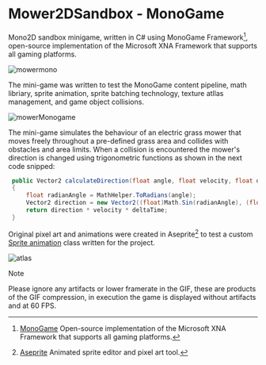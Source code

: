 # Mower2DSandbox - MonoGame
Mono2D sandbox minigame, written in C# using MonoGame Framework[^1], open-source implementation of the Microsoft XNA Framework that supports all gaming platforms.

![mowermono](https://github.com/MethodCa/Mower2DSandbox_monogame/assets/15893276/316c654b-0a90-4301-be2d-431e4c47b4a8)



The mini-game was written to test the MonoGame content pipeline, math libriary, sprite animation, sprite batching technology, texture atllas management, and game object collisions.

![mowerMonogame](https://github.com/MethodCa/Mower2DSandbox_monogame/assets/15893276/3b31a370-63f1-4ae8-844f-748d3f690ca9)


The mini-game simulates the behaviour of an electric grass mower that moves freely throughout a pre-defined grass area and collides with obstacles and area limits. When a collision is encountered the mower's direction is changed using trigonometric functions as shown in the next code snipped:

```c#
 public Vector2 calculateDirection(float angle, float velocity, float deltaTime)
 {
     float radianAngle = MathHelper.ToRadians(angle);
     Vector2 direction = new Vector2((float)Math.Sin(radianAngle), (float)Math.Cos(radianAngle));
     return direction * velocity * deltaTime;
 }
```
Original pixel art and animations were created in Aseprite[^2] to test a custom [Sprite animation](https://github.com/MethodCa/Mower2DSandbox_monogame/blob/9e6a44e7e2c2da5c1b81547d2832c1b1b772f954/MowerApp.cs#L9C5-L135C6) class written for the project.


![atlas](https://github.com/MethodCa/Mower2DSandbox_monogame/assets/15893276/78b00c86-7ddb-4fb9-9b1b-9eff8046eed5)


> [!NOTE]
> Please ignore any artifacts or lower framerate in the GIF, these are products of the GIF compression, in execution the game is displayed without artifacts and at 60 FPS.

[^1]: [MonoGame](https://monogame.net/) Open-source implementation of the Microsoft XNA Framework that supports all gaming platforms. 
[^2]: [Aseprite]([https://monogame.net/](https://www.aseprite.org/)) Animated sprite editor and pixel art tool.


